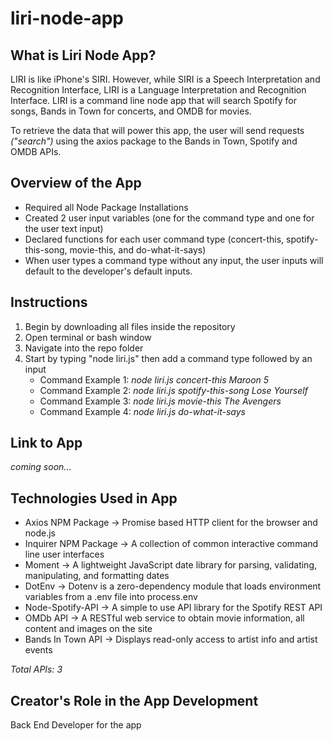 # liri-node-app

## What is Liri Node App?
LIRI is like iPhone's SIRI. However, while SIRI is a Speech Interpretation and Recognition Interface, LIRI is a Language Interpretation and Recognition Interface. LIRI is a command line node app that will search Spotify for songs, Bands in Town for concerts, and OMDB for movies.

To retrieve the data that will power this app, the user will send requests _("search")_ using the axios package to the Bands in Town, Spotify and OMDB APIs.

## Overview of the App
* Required all Node Package Installations
* Created 2 user input variables (one for the command type and one for the user text input)
* Declared functions for each user command type (concert-this, spotify-this-song, movie-this, and do-what-it-says)
* When user types a command type without any input, the user inputs will default to the developer's default inputs.

## Instructions
1. Begin by downloading all files inside the repository
2. Open terminal or bash window
3. Navigate into the repo folder
4. Start by typing "node liri.js" then add a command type followed by an input
    - Command Example 1: _node liri.js concert-this Maroon 5_
    - Command Example 2: _node liri.js spotify-this-song Lose Yourself_
    - Command Example 3: _node liri.js movie-this The Avengers_
    - Command Example 4: _node liri.js do-what-it-says_


## Link to App
_coming soon..._

## Technologies Used in App
* Axios NPM Package -> Promise based HTTP client for the browser and node.js
* Inquirer NPM Package -> A collection of common interactive command line user interfaces
* Moment -> A lightweight JavaScript date library for parsing, validating, manipulating, and formatting dates
* DotEnv -> Dotenv is a zero-dependency module that loads environment variables from a .env file into process.env
* Node-Spotify-API -> A simple to use API library for the Spotify REST API
* OMDb API -> A RESTful web service to obtain movie information, all content and images on the site
* Bands In Town API -> Displays read-only access to artist info and artist events

_Total APIs: 3_

## Creator's Role in the App Development
Back End Developer for the app


<!-- 
1. Clearly state the problem the app is trying to solve (i.e. what is it doing and why)
2. Give a high-level overview of how the app is organized
3. Give start-to-finish instructions on how to run the app
4. Include screenshots, gifs or videos of the app functioning
5. Contain a link to a deployed version of the app
6. Clearly list the technologies used in the app
7. State your role in the app development
 -->